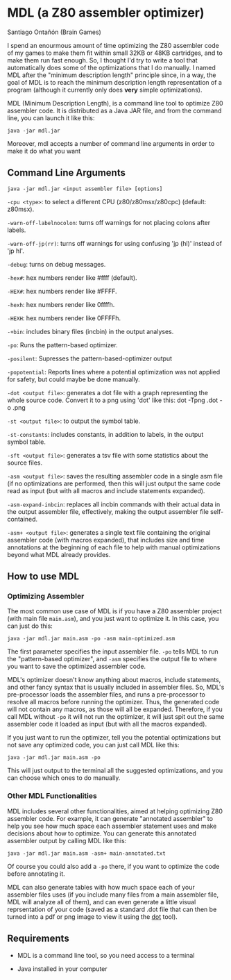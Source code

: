 # MDL (a Z80 assembler optimizer)
Santiago Ontañón (Brain Games)

I spend an enourmous amount of time optimizing the Z80 assembler code of my games to make them fit within small 32KB or 48KB cartridges, and to make them run fast enough. So, I thought I'd try to write a tool that automatically does some of the optimizations that I do manually. I named MDL after the "minimum description length" principle since, in a way, the goal of MDL is to reach the minimum description length representation of a program (although it currently only does **very** simple optimizations).

MDL (Minimum Description Length), is a command line tool to optimize Z80 assembler code. It is distributed as a Java JAR file, and from the command line, you can launch it like this:

```
java -jar mdl.jar
```

Moreover, mdl accepts a number of command line arguments in order to make it do what you want

## Command Line Arguments

```java -jar mdl.jar <input assembler file> [options]```

  ```-cpu <type>```: to select a different CPU (z80/z80msx/z80cpc) (default: z80msx).
  
  ```-warn-off-labelnocolon```: turns off warnings for not placing colons after labels.
  
  ```-warn-off-jp(rr)```: turns off warnings for using confusing 'jp (hl)' instead of 'jp hl'.
  
  ```-debug```: turns on debug messages.
  
  ```-hex#```: hex numbers render like #ffff (default).
  
  ```-HEX#```: hex numbers render like  #FFFF.
  
  ```-hexh```: hex numbers render like  0ffffh.
  
  ```-HEXH```: hex numbers render like  0FFFFh.
  
  ```-+bin```: includes binary files (incbin) in the output analyses.

  ```-po```: Runs the pattern-based optimizer.
  
  ```-posilent```: Supresses the pattern-based-optimizer output
  
  ```-popotential```: Reports lines where a potential optimization was not applied for safety, but could maybe be done manually.  
  
  ```-dot <output file>```: generates a dot file with a graph representing the whole source code. Convert it to a png using 'dot' like this: dot -Tpng <output file>.dot -o <output file>.png
  
  ```-st <output file>```: to output the symbol table.
  
  ```-st-constants```: includes constants, in addition to labels, in the output symbol table.
  
  ```-sft <output file>```: generates a tsv file with some statistics about the source files.
  
  ```-asm <output file>```: saves the resulting assembler code in a single asm file (if no optimizations are performed, then this will just output the same code read as input (but with all macros and include statements expanded).
  
  ```-asm-expand-inbcin```: replaces all incbin commands with their actual data in the output assembler file, effectively, making the output assembler file self-contained.
  
  ```-asm+ <output file>```: generates a single text file containing the original assembler code (with macros expanded), that includes size and time annotations at the beginning of each file to help with manual optimizations beyond what MDL already provides.

## How to use MDL

### Optimizing Assembler

The most common use case of MDL is if you have a Z80 assembler project (with main file ```main.asm```), and you just want to optimize it. In this case, you can just do this:

```
java -jar mdl.jar main.asm -po -asm main-optimized.asm
```

The first parameter specifies the input assembler file. ```-po``` tells MDL to run the "pattern-based optimizer", and ```-asm``` specifies the output file to where you want to save the optimized assembler code. 

MDL's optimizer doesn't know anything about macros, include statements, and other fancy syntax that is usually included in assembler files. So, MDL's pre-processor loads the assembler files, and runs a pre-processor to resolve all macros before running the optimizer. Thus, the generated code will not contain any macros, as those will all be expanded. Therefore, if you call MDL without ```-po``` it will not run the optimizer, it will just spit out the same assembler code it loaded as input (but with all the macros expanded).

If you just want to run the optimizer, tell you the potential optimizations but not save any optimized code, you can just call MDL like this:

```
java -jar mdl.jar main.asm -po
```

This will just output to the terminal all the suggested optimizations, and you can choose which ones to do manually.


### Other MDL Functionalities

MDL includes several other functionalities, aimed at helping optimizing Z80 assembler code. For example, it can generate "annotated assembler" to help you see how much space each assembler statement uses and make decisions about how to optimize. You can generate this annotated assembler output by calling MDL like this:

```
java -jar mdl.jar main.asm -asm+ main-annotated.txt
```

Of course you could also add a ```-po``` there, if you want to optimize the code before annotating it.

MDL can also generate tables with how much space each of your assembler files uses (if you include many files from a main assembler file, MDL will analyze all of them), and can even generate a little visual reprsentation of your code (saved as a standard .dot file that can then be turned into a pdf or png image to view it using the [dot](https://graphviz.org) tool).


## Requirements

- MDL is a command line tool, so you need access to a terminal

- Java installed in your computer
